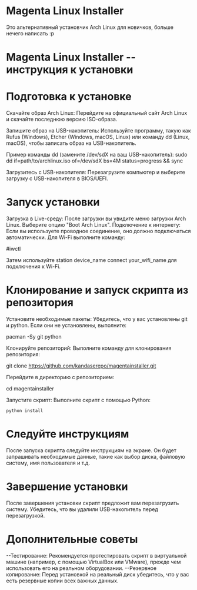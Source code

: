 # Magenta Linux Installer

Это альтернативный установчик Arch Linux для новичков, больше нечего написать :p

# Magenta Linux Installer -- инструкция к установки
# Подготовка к установке

Скачайте образ Arch Linux:
        Перейдите на официальный сайт Arch Linux и скачайте последнюю версию ISO-образа.

Запишите образ на USB-накопитель:
        Используйте программу, такую как Rufus (Windows), Etcher (Windows, macOS, Linux) или команду dd (Linux, macOS), чтобы записать образ на USB-накопитель.

Пример команды dd (замените /dev/sdX на ваш USB-накопитель):
    sudo dd if=path/to/archlinux.iso of=/dev/sdX bs=4M status=progress && sync
    
Загрузитесь с USB-накопителя:
        Перезагрузите компьютер и выберите загрузку с USB-накопителя в BIOS/UEFI.

# Запуск установки

Загрузка в Live-среду:
        После загрузки вы увидите меню загрузки Arch Linux. Выберите опцию "Boot Arch Linux".
Подключение к интернету:
        Если вы используете проводное соединение, оно должно подключаться автоматически. Для Wi-Fi выполните команду:

 #iwctl

Затем используйте station device_name connect your_wifi_name для подключения к Wi-Fi.


# Клонирование и запуск скрипта из репозитория

Установите необходимые пакеты:
Убедитесь, что у вас установлены git и python. Если они не установлены, выполните:

pacman -Sy git python

Клонируйте репозиторий:
Выполните команду для клонирования репозитория:

git clone https://github.com/kandaserepo/magentainstaller.git

Перейдите в директорию с репозиторием:

cd magentainstaller

Запустите скрипт:
Выполните скрипт с помощью Python:

    python install

# Следуйте инструкциям

После запуска скрипта следуйте инструкциям на экране. Он будет запрашивать необходимые данные, такие как выбор диска, файловую систему, имя пользователя и т.д.

# Завершение установки

После завершения установки скрипт предложит вам перезагрузить систему. Убедитесь, что вы удалили USB-накопитель перед перезагрузкой.

# Дополнительные советы

--Тестирование: Рекомендуется протестировать скрипт в виртуальной машине (например, с помощью VirtualBox или VMware), прежде чем использовать его на реальном оборудовании.
--Резервное копирование: Перед установкой на реальный диск убедитесь, что у вас есть резервные копии всех важных данных.
